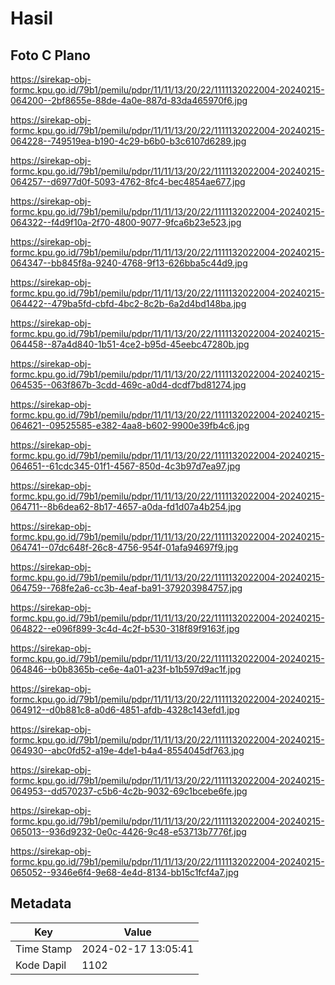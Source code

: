 # Hasil

## Foto C Plano

https://sirekap-obj-formc.kpu.go.id/79b1/pemilu/pdpr/11/11/13/20/22/1111132022004-20240215-064200--2bf8655e-88de-4a0e-887d-83da465970f6.jpg

https://sirekap-obj-formc.kpu.go.id/79b1/pemilu/pdpr/11/11/13/20/22/1111132022004-20240215-064228--749519ea-b190-4c29-b6b0-b3c6107d6289.jpg

https://sirekap-obj-formc.kpu.go.id/79b1/pemilu/pdpr/11/11/13/20/22/1111132022004-20240215-064257--d6977d0f-5093-4762-8fc4-bec4854ae677.jpg

https://sirekap-obj-formc.kpu.go.id/79b1/pemilu/pdpr/11/11/13/20/22/1111132022004-20240215-064322--f4d9f10a-2f70-4800-9077-9fca6b23e523.jpg

https://sirekap-obj-formc.kpu.go.id/79b1/pemilu/pdpr/11/11/13/20/22/1111132022004-20240215-064347--bb845f8a-9240-4768-9f13-626bba5c44d9.jpg

https://sirekap-obj-formc.kpu.go.id/79b1/pemilu/pdpr/11/11/13/20/22/1111132022004-20240215-064422--479ba5fd-cbfd-4bc2-8c2b-6a2d4bd148ba.jpg

https://sirekap-obj-formc.kpu.go.id/79b1/pemilu/pdpr/11/11/13/20/22/1111132022004-20240215-064458--87a4d840-1b51-4ce2-b95d-45eebc47280b.jpg

https://sirekap-obj-formc.kpu.go.id/79b1/pemilu/pdpr/11/11/13/20/22/1111132022004-20240215-064535--063f867b-3cdd-469c-a0d4-dcdf7bd81274.jpg

https://sirekap-obj-formc.kpu.go.id/79b1/pemilu/pdpr/11/11/13/20/22/1111132022004-20240215-064621--09525585-e382-4aa8-b602-9900e39fb4c6.jpg

https://sirekap-obj-formc.kpu.go.id/79b1/pemilu/pdpr/11/11/13/20/22/1111132022004-20240215-064651--61cdc345-01f1-4567-850d-4c3b97d7ea97.jpg

https://sirekap-obj-formc.kpu.go.id/79b1/pemilu/pdpr/11/11/13/20/22/1111132022004-20240215-064711--8b6dea62-8b17-4657-a0da-fd1d07a4b254.jpg

https://sirekap-obj-formc.kpu.go.id/79b1/pemilu/pdpr/11/11/13/20/22/1111132022004-20240215-064741--07dc648f-26c8-4756-954f-01afa94697f9.jpg

https://sirekap-obj-formc.kpu.go.id/79b1/pemilu/pdpr/11/11/13/20/22/1111132022004-20240215-064759--768fe2a6-cc3b-4eaf-ba91-379203984757.jpg

https://sirekap-obj-formc.kpu.go.id/79b1/pemilu/pdpr/11/11/13/20/22/1111132022004-20240215-064822--e096f899-3c4d-4c2f-b530-318f89f9163f.jpg

https://sirekap-obj-formc.kpu.go.id/79b1/pemilu/pdpr/11/11/13/20/22/1111132022004-20240215-064846--b0b8365b-ce6e-4a01-a23f-b1b597d9ac1f.jpg

https://sirekap-obj-formc.kpu.go.id/79b1/pemilu/pdpr/11/11/13/20/22/1111132022004-20240215-064912--d0b881c8-a0d6-4851-afdb-4328c143efd1.jpg

https://sirekap-obj-formc.kpu.go.id/79b1/pemilu/pdpr/11/11/13/20/22/1111132022004-20240215-064930--abc0fd52-a19e-4de1-b4a4-8554045df763.jpg

https://sirekap-obj-formc.kpu.go.id/79b1/pemilu/pdpr/11/11/13/20/22/1111132022004-20240215-064953--dd570237-c5b6-4c2b-9032-69c1bcebe6fe.jpg

https://sirekap-obj-formc.kpu.go.id/79b1/pemilu/pdpr/11/11/13/20/22/1111132022004-20240215-065013--936d9232-0e0c-4426-9c48-e53713b7776f.jpg

https://sirekap-obj-formc.kpu.go.id/79b1/pemilu/pdpr/11/11/13/20/22/1111132022004-20240215-065052--9346e6f4-9e68-4e4d-8134-bb15c1fcf4a7.jpg


## Metadata

| Key        | Value               |
| ---------- | ------------------- |
| Time Stamp | 2024-02-17 13:05:41 |
| Kode Dapil | 1102                |



